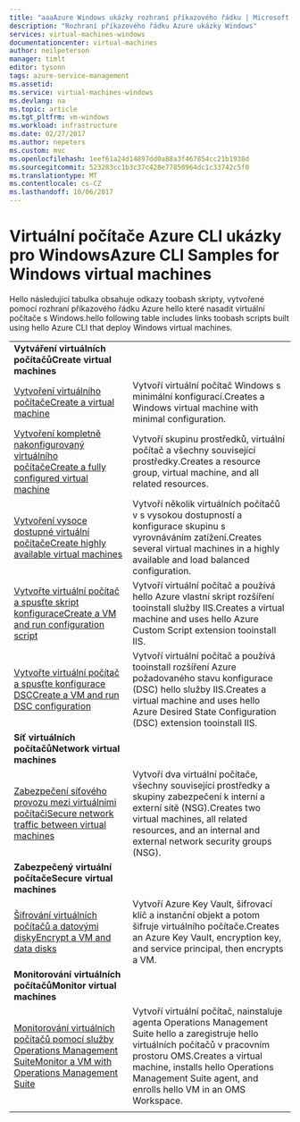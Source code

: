 ```yaml
---
title: "aaaAzure Windows ukázky rozhraní příkazového řádku | Microsoft Docs"
description: "Rozhraní příkazového řádku Azure ukázky Windows"
services: virtual-machines-windows
documentationcenter: virtual-machines
author: neilpeterson
manager: timlt
editor: tysonn
tags: azure-service-management
ms.assetid: 
ms.service: virtual-machines-windows
ms.devlang: na
ms.topic: article
ms.tgt_pltfrm: vm-windows
ms.workload: infrastructure
ms.date: 02/27/2017
ms.author: nepeters
ms.custom: mvc
ms.openlocfilehash: 1eef61a24d14897dd0a88a3f467854cc21b1938d
ms.sourcegitcommit: 523283cc1b3c37c428e77850964dc1c33742c5f0
ms.translationtype: MT
ms.contentlocale: cs-CZ
ms.lasthandoff: 10/06/2017
---
```

# <a name="azure-cli-samples-for-windows-virtual-machines"></a><span data-ttu-id="980c6-103">Virtuální počítače Azure CLI ukázky pro Windows</span><span class="sxs-lookup"><span data-stu-id="980c6-103">Azure CLI Samples for Windows virtual machines</span></span>

<span data-ttu-id="980c6-104">Hello následující tabulka obsahuje odkazy toobash skripty, vytvořené pomocí rozhraní příkazového řádku Azure hello které nasadit virtuální počítače s Windows.</span><span class="sxs-lookup"><span data-stu-id="980c6-104">hello following table includes links toobash scripts built using hello Azure CLI that deploy Windows virtual machines.</span></span>

| | |
|---|---|
|<span data-ttu-id="980c6-105">**Vytváření virtuálních počítačů**</span><span class="sxs-lookup"><span data-stu-id="980c6-105">**Create virtual machines**</span></span>||
| [<span data-ttu-id="980c6-106">Vytvoření virtuálního počítače</span><span class="sxs-lookup"><span data-stu-id="980c6-106">Create a virtual machine</span></span>](./../scripts/virtual-machines-windows-cli-sample-create-vm-quick-create.md?toc=%2fcli%2fazure%2ftoc.json) | <span data-ttu-id="980c6-107">Vytvoří virtuální počítač Windows s minimální konfigurací.</span><span class="sxs-lookup"><span data-stu-id="980c6-107">Creates a Windows virtual machine with minimal configuration.</span></span> |
| [<span data-ttu-id="980c6-108">Vytvoření kompletně nakonfigurovaný virtuálního počítače</span><span class="sxs-lookup"><span data-stu-id="980c6-108">Create a fully configured virtual machine</span></span>](./../scripts/virtual-machines-windows-cli-sample-create-vm.md?toc=%2fcli%2fazure%2ftoc.json) | <span data-ttu-id="980c6-109">Vytvoří skupinu prostředků, virtuální počítač a všechny související prostředky.</span><span class="sxs-lookup"><span data-stu-id="980c6-109">Creates a resource group, virtual machine, and all related resources.</span></span>|
| [<span data-ttu-id="980c6-110">Vytvoření vysoce dostupné virtuální počítače</span><span class="sxs-lookup"><span data-stu-id="980c6-110">Create highly available virtual machines</span></span>](./../scripts/virtual-machines-windows-cli-sample-nlb.md?toc=%2fcli%2fazure%2ftoc.json) | <span data-ttu-id="980c6-111">Vytvoří několik virtuálních počítačů v s vysokou dostupností a konfigurace skupinu s vyrovnáváním zatížení.</span><span class="sxs-lookup"><span data-stu-id="980c6-111">Creates several virtual machines in a highly available and load balanced configuration.</span></span> |
| [<span data-ttu-id="980c6-112">Vytvořte virtuální počítač a spusťte skript konfigurace</span><span class="sxs-lookup"><span data-stu-id="980c6-112">Create a VM and run configuration script</span></span>](./../scripts/virtual-machines-windows-cli-sample-create-vm-iis.md?toc=%2fcli%2fazure%2ftoc.json) | <span data-ttu-id="980c6-113">Vytvoří virtuální počítač a používá hello Azure vlastní skript rozšíření tooinstall služby IIS.</span><span class="sxs-lookup"><span data-stu-id="980c6-113">Creates a virtual machine and uses hello Azure Custom Script extension tooinstall IIS.</span></span> |
| [<span data-ttu-id="980c6-114">Vytvořte virtuální počítač a spusťte konfigurace DSC</span><span class="sxs-lookup"><span data-stu-id="980c6-114">Create a VM and run DSC configuration</span></span>](./../scripts/virtual-machines-windows-cli-sample-create-iis-using-dsc.md?toc=%2fcli%2fazure%2ftoc.json) | <span data-ttu-id="980c6-115">Vytvoří virtuální počítač a používá tooinstall rozšíření Azure požadovaného stavu konfigurace (DSC) hello služby IIS.</span><span class="sxs-lookup"><span data-stu-id="980c6-115">Creates a virtual machine and uses hello Azure Desired State Configuration (DSC) extension tooinstall IIS.</span></span> |
|<span data-ttu-id="980c6-116">**Síť virtuálních počítačů**</span><span class="sxs-lookup"><span data-stu-id="980c6-116">**Network virtual machines**</span></span>||
| [<span data-ttu-id="980c6-117">Zabezpečení síťového provozu mezi virtuálními počítači</span><span class="sxs-lookup"><span data-stu-id="980c6-117">Secure network traffic between virtual machines</span></span>](./../scripts/virtual-machines-windows-cli-sample-create-vm-nsg.md?toc=%2fcli%2fazure%2ftoc.json) | <span data-ttu-id="980c6-118">Vytvoří dva virtuální počítače, všechny související prostředky a skupiny zabezpečení k interní a externí sítě (NSG).</span><span class="sxs-lookup"><span data-stu-id="980c6-118">Creates two virtual machines, all related resources, and an internal and external network security groups (NSG).</span></span> |
|<span data-ttu-id="980c6-119">**Zabezpečený virtuální počítače**</span><span class="sxs-lookup"><span data-stu-id="980c6-119">**Secure virtual machines**</span></span>||
| [<span data-ttu-id="980c6-120">Šifrování virtuálních počítačů a datovými disky</span><span class="sxs-lookup"><span data-stu-id="980c6-120">Encrypt a VM and data disks</span></span>](./../scripts/virtual-machines-windows-cli-sample-encrypt-vm.md?toc=%2fcli%2fazure%2ftoc.json) | <span data-ttu-id="980c6-121">Vytvoří Azure Key Vault, šifrovací klíč a instanční objekt a potom šifruje virtuálního počítače.</span><span class="sxs-lookup"><span data-stu-id="980c6-121">Creates an Azure Key Vault, encryption key, and service principal, then encrypts a VM.</span></span> |
|<span data-ttu-id="980c6-122">**Monitorování virtuálních počítačů**</span><span class="sxs-lookup"><span data-stu-id="980c6-122">**Monitor virtual machines**</span></span>||
| [<span data-ttu-id="980c6-123">Monitorování virtuálních počítačů pomocí služby Operations Management Suite</span><span class="sxs-lookup"><span data-stu-id="980c6-123">Monitor a VM with Operations Management Suite</span></span>](./../scripts/virtual-machines-windows-cli-sample-create-vm-oms.md?toc=%2fcli%2fazure%2ftoc.json) | <span data-ttu-id="980c6-124">Vytvoří virtuální počítač, nainstaluje agenta Operations Management Suite hello a zaregistruje hello virtuálních počítačů v pracovním prostoru OMS.</span><span class="sxs-lookup"><span data-stu-id="980c6-124">Creates a virtual machine, installs hello Operations Management Suite agent, and enrolls hello VM in an OMS Workspace.</span></span>  |
| | |
